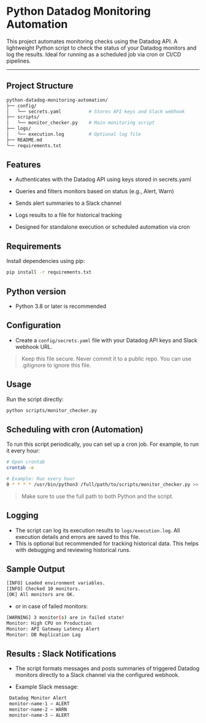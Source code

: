 # Python Datadog Monitoring Automation

This project automates monitoring checks using the Datadog API. A lightweight Python script to check the status of your Datadog monitors and log the results. Ideal for running as a scheduled job via cron or CI/CD pipelines.

---

##  Project Structure

```bash
python-datadog-monitoring-automation/
├── config/
│   └── secrets.yaml          # Stores API keys and Slack webhook
├── scripts/
│   └── monitor_checker.py    # Main monitoring script
├── logs/
│   └── execution.log         # Optional log file
├── README.md
└── requirements.txt
```

## Features
- Authenticates with the Datadog API using keys stored in secrets.yaml

- Queries and filters monitors based on status (e.g., Alert, Warn)

- Sends alert summaries to a Slack channel

- Logs results to a file for historical tracking

- Designed for standalone execution or scheduled automation via cron

## Requirements
Install dependencies using pip:

```bash
pip install -r requirements.txt
```
## Python version
- Python 3.8 or later is recommended

##  Configuration
- Create a `config/secrets.yaml` file with your Datadog API keys and Slack webhook URL.

 > Keep this file secure. Never commit it to a public repo. You can use .gitignore to ignore this file.

## Usage
Run the script directly:

```bash
python scripts/monitor_checker.py
```
## Scheduling with cron (Automation)
To run this script periodically, you can set up a cron job. For example, to run it every hour:

```bash
# Open crontab
crontab -e

# Example: Run every hour
0 * * * * /usr/bin/python3 /full/path/to/scripts/monitor_checker.py >> /full/path/to/logs/execution.log 2>&1
```
> Make sure to use the full path to both Python and the script.
## Logging
- The script can log its execution results to `logs/execution.log`. All execution details and errors are saved to this file.
- This is optional but recommended for tracking historical data. This helps with debugging and reviewing historical runs.


## Sample Output

```bash
[INFO] Loaded environment variables.
[INFO] Checked 10 monitors.
[OK] All monitors are OK.
```

- or in case of failed monitors:
```bash
[WARNING] 3 monitor(s) are in failed state!
Monitor: High CPU on Production
Monitor: API Gateway Latency Alert
Monitor: DB Replication Lag
```

## Results : Slack Notifications
- The script formats messages and posts summaries of triggered Datadog monitors directly to a Slack channel via the configured webhook.

- Example Slack message:
```bash
 Datadog Monitor Alert
 monitor-name-1 — ALERT
 monitor-name-2 — WARN
 monitor-name-3 — ALERT
```